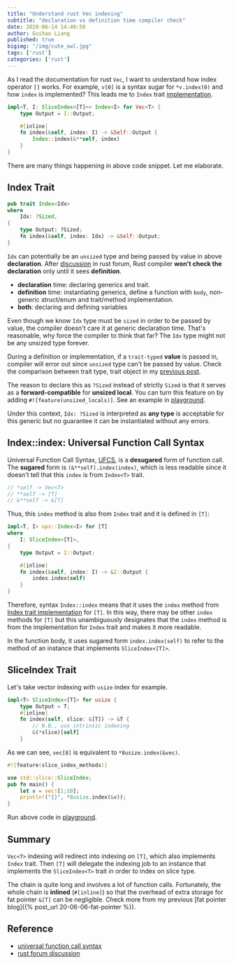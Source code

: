 ```yaml
---
title: "Understand rust Vec indexing"
subtitle: "declaration vs definition time compiler check"
date: 2020-06-14 14:49:50
author: Guihao Liang
published: true
bigimg: "/img/cute_owl.jpg"
tags: ['rust']
categories: ['rust']
---
```



As I read the documentation for rust `Vec`, I want to understand how index operator `[]` works. For example, `v[0]` is a syntax sugar for `*v.index(0)` and how `index` is implemented? This leads me to `Index` trait [implementation](https://doc.rust-lang.org/src/alloc/vec.rs.html#1940-1947).

```rust
impl<T, I: SliceIndex<[T]>> Index<I> for Vec<T> {
    type Output = I::Output;

    #[inline]
    fn index(&self, index: I) -> &Self::Output {
        Index::index(&**self, index)
    }
}
```

There are many things happening in above code snippet. Let me elaborate.

## Index Trait

```rust
pub trait Index<Idx>
where
    Idx: ?Sized,
{
    type Output: ?Sized;
    fn index(&self, index: Idx) -> &Self::Output;
}
```

`Idx` can potentially be an `unsized` type and being passed by value in above __declaration__. After [discussion][forum-discuss] in rust forum, Rust compiler __won't check the declaration__ only until it sees __definition__.

* __declaration__ time: declaring generics and trait.
* __definition__ time: instantiating generics, define a function with `body`, non-generic struct/enum and trait/method implementation.
* __both__: declaring and defining variables

Even though we know `Idx` type must be `sized` in order to be passed by value, the compiler doesn't care it at generic declaration time. That's reasonable, why force the compiler to think that far? The `Idx` type might not be any unsized type forever.

During a definition or implementation, if a `trait-typed` **value** is passed in, compiler will error out since `unsized` type can't be passed by value. Check the comparison between trait type, trait object in my [previous post](/2020/06/20/trait-over-trait).

The reason to declare this as `?Sized` instead of strictly `Sized` is that it serves as a __forward-compatible__ for __unsized local__. You can turn this feature on by adding `#![feature(unsized_locals)]`. See an example in [playground](https://play.rust-lang.org/?version=nightly&mode=debug&edition=2018&gist=2ddbdf71ea67ba17391d1c98d08a18cb).

Under this context, `Idx: ?Sized` is interpreted as __any type__ is acceptable for this generic but no guarantee it can be instantiated without any errors.

## Index::index: Universal Function Call Syntax

Universal Function Call Syntax, [UFCS][call-expression], is a **desugared** form of function call. The **sugared** form is `(&**self).index(index)`, which is less readable since it doesn't tell that this `index` is from `Index<T>` trait.

```rust
// *self -> Vec<T>
// **self -> [T]
// &**self -> &[T]
```

Thus, this `index` method is also from `Index` trait and it is defined in `[T]`:

```rust
impl<T, I> ops::Index<I> for [T]
where
    I: SliceIndex<[T]>,
{
    type Output = I::Output;

    #[inline]
    fn index(&self, index: I) -> &I::Output {
        index.index(self)
    }
}
```

Therefore, syntax `Index::index` means that it uses the `index` method from [Index trait implementation](https://doc.rust-lang.org/src/core/slice/mod.rs.html#2724-2734) for `[T]`. In this way, there may be other `index` methods for `[T]` but this unambiguously designates that the `index` method is from the implementation for `Index` trait and makes it more readable.

In the function body, it uses sugared form `index.index(self)` to refer to the method of an instance that implements `SliceIndex<[T]>`.

## SliceIndex Trait

Let's take vector indexing with `usize` index for example.

```rust
impl<T> SliceIndex<[T]> for usize {
    type Output = T;
    #[inline]
    fn index(self, slice: &[T]) -> &T {
        // N.B., use intrinsic indexing
        &(*slice)[self]
    }
```

As we can see, `vec[8]` is equivalent to `*8usize.index(&vec)`.

```rust
#![feature(slice_index_methods)]

use std::slice::SliceIndex;
pub fn main() {
    let v = vec![1;10];
    println!("{}", *8usize.index(&v));
}
```

Run above code in [playground](https://play.rust-lang.org/?version=nightly&mode=release&edition=2018&gist=e15028844024851a972e3c7fe6a2de89).

## Summary

`Vec<T>` indexing will redirect into indexing on `[T]`, which also implements `Index` trait. Then `[T]` will delegate the indexing job to an instance that implements the `SliceIndex<T>` trait in order to index on slice type.

The chain is quite long and involves a lot of function calls. Fortunately, the whole chain is __inlined__ (`#[inline]`) so that the overhead of extra storage for fat pointer `&[T]` can be negligible. Check more from my previous [fat pointer blog]({% post_url 20-06-06-fat-pointer %}).

## Reference

* [universal function call syntax][call-expression]
* [rust forum discussion][forum-discuss]

[forum-discuss]: https://users.rust-lang.org/t/need-explanation-for-passing-sized-as-value-in-generic-declaration/44235?u=jarvi-izana
[call-expression]: https://doc.rust-lang.org/reference/expressions/call-expr.html#disambiguating-function-calls